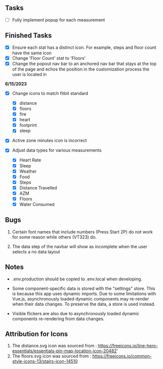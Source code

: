 ## Tasks
- [ ] Fully implement popup for each measurement

## Finished Tasks

- [x] Ensure each stat has a distinct icon. For example, steps and floor count have the same icon
- [x] Change 'Floor Count' stat to 'Floors'
- [x] Change the popout nav bar to an anchored nav bar that stays at the top of the page and echos the position in the customization process the user is located in

**6/15/2023**

- [x] Change icons to match fitbit standard
    - [x] distance
    - [x] floors
    - [x] fire
    - [x] heart
    - [x] footprint
    - [x] sleep

- [x] Active zone minutes icon is incorrect

- [x] Adjust data types for various measurements
    - [x] Heart Rate
    - [x] Sleep
    - [x] Weather
    - [x] Food
    - [x] Steps
    - [x] Distance Travelled
    - [x] AZM
    - [x] Floors
    - [x] Water Consumed

## Bugs

1. Certain font names that include numbers (Press Start 2P) do not work for some reason while others (VT323) do.

2. The data step of the navbar will show as incomplete when the user selects a no data layout

## Notes

-   .env.production should be copied to .env.local when developing.

-   Some component-specific data is stored with the "settings" store. This is because this app uses dynamic imports. Due to some limitations with Vue.js, asynchronously loaded dynamic components may re-render when their data changes. To preserve the data, a store is used instead.

-   Visible flickers are also due to asynchronously loaded dynamic components re-rendering from data changes.

## Attribution for Icons

1. The distance.svg icon was sourced from : https://freeicons.io/line-hero-essentials/essentials-pin-map-location-icon-20482'
2. The floors.svg icon was sourced from : https://freeicons.io/common-style-icons-13/stairs-icon-14510
